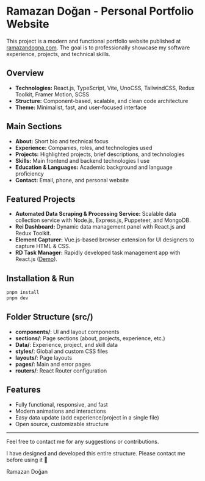 # Ramazan Doğan - Personal Portfolio Website

This project is a modern and functional portfolio website published at [ramazandogna.com](https://ramazandogna.com/). The goal is to professionally showcase my software experience, projects, and technical skills.

## Overview

- **Technologies:** React.js, TypeScript, Vite, UnoCSS, TailwindCSS, Redux Toolkit, Framer Motion, SCSS
- **Structure:** Component-based, scalable, and clean code architecture
- **Theme:** Minimalist, fast, and user-focused interface

## Main Sections

- **About:** Short bio and technical focus
- **Experience:** Companies, roles, and technologies used
- **Projects:** Highlighted projects, brief descriptions, and technologies
- **Skills:** Main frontend and backend technologies I use
- **Education & Languages:** Academic background and language proficiency
- **Contact:** Email, phone, and personal website

## Featured Projects

- **Automated Data Scraping & Processing Service:** Scalable data collection service with Node.js, Express.js, Puppeteer, and MongoDB.
- **Rei Dashboard:** Dynamic data management panel with React.js and Redux Toolkit.
- **Element Capturer:** Vue.js-based browser extension for UI designers to capture HTML & CSS.
- **RD Task Manager:** Rapidly developed task management app with React.js ([Demo](https://rd-task-manager.vercel.app/)).

## Installation & Run

```bash
pnpm install
pnpm dev
```

## Folder Structure (src/)

- **components/**: UI and layout components
- **sections/**: Page sections (about, projects, experience, etc.)
- **Data/**: Experience, project, and skill data
- **styles/**: Global and custom CSS files
- **layouts/**: Page layouts
- **pages/**: Main and error pages
- **routers/**: React Router configuration

## Features

- Fully functional, responsive, and fast
- Modern animations and interactions
- Easy data update (add experience/project in a single file)
- Open source, customizable structure

---

Feel free to contact me for any suggestions or contributions.

I have designed and developed this entire structure. Please contact me before using it 🙂

Ramazan Doğan
